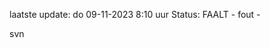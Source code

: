 laatste update: 
do 09-11-2023  8:10   uur 
Status: FAALT - fout - 
<div class="service R">svn</div>
